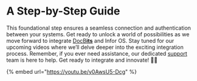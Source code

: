 # A Step-by-Step Guide

This foundational step ensures a seamless connection and authentication between your systems. Get ready to unlock a world of possibilities as we move forward to integrate [DocB**its**](https://docbits.com/) and Infor OS. Stay tuned for our upcoming videos where we’ll delve deeper into the exciting integration process. Remember, if you ever need assistance, our dedicated [support](https://docbits.com/de/doc/support-in-docbits/) team is here to help. Get ready to integrate and innovate! 🚀🔗



{% embed url="https://youtu.be/y0AwsU5-Dcg" %}
